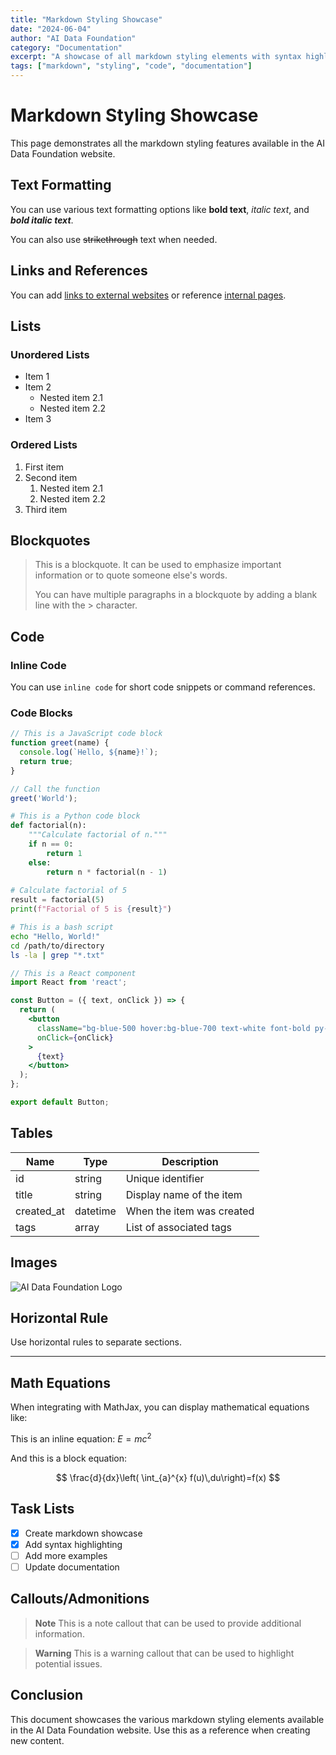 ```yaml
---
title: "Markdown Styling Showcase"
date: "2024-06-04"
author: "AI Data Foundation"
category: "Documentation"
excerpt: "A showcase of all markdown styling elements with syntax highlighting"
tags: ["markdown", "styling", "code", "documentation"]
---
```


# Markdown Styling Showcase

This page demonstrates all the markdown styling features available in the AI Data Foundation website.

## Text Formatting

You can use various text formatting options like **bold text**, *italic text*, and ***bold italic text***. 

You can also use ~~strikethrough~~ text when needed.

## Links and References

You can add [links to external websites](https://aidatafoundation.github.io) or reference [internal pages](/tools).

## Lists

### Unordered Lists

* Item 1
* Item 2
  * Nested item 2.1
  * Nested item 2.2
* Item 3

### Ordered Lists

1. First item
2. Second item
   1. Nested item 2.1
   2. Nested item 2.2
3. Third item

## Blockquotes

> This is a blockquote. It can be used to emphasize important information or to quote someone else's words.
>
> You can have multiple paragraphs in a blockquote by adding a blank line with the > character.

## Code

### Inline Code

You can use `inline code` for short code snippets or command references.

### Code Blocks

```javascript
// This is a JavaScript code block
function greet(name) {
  console.log(`Hello, ${name}!`);
  return true;
}

// Call the function
greet('World');
```

```python
# This is a Python code block
def factorial(n):
    """Calculate factorial of n."""
    if n == 0:
        return 1
    else:
        return n * factorial(n - 1)
        
# Calculate factorial of 5
result = factorial(5)
print(f"Factorial of 5 is {result}")
```

```bash
# This is a bash script
echo "Hello, World!"
cd /path/to/directory
ls -la | grep "*.txt"
```

```jsx
// This is a React component
import React from 'react';

const Button = ({ text, onClick }) => {
  return (
    <button 
      className="bg-blue-500 hover:bg-blue-700 text-white font-bold py-2 px-4 rounded"
      onClick={onClick}
    >
      {text}
    </button>
  );
};

export default Button;
```

## Tables

| Name | Type | Description |
|------|------|-------------|
| id | string | Unique identifier |
| title | string | Display name of the item |
| created_at | datetime | When the item was created |
| tags | array | List of associated tags |

## Images

![AI Data Foundation Logo](/logo.png)

## Horizontal Rule

Use horizontal rules to separate sections.

---

## Math Equations

When integrating with MathJax, you can display mathematical equations like:

This is an inline equation: $E = mc^2$

And this is a block equation:

$$
\frac{d}{dx}\left( \int_{a}^{x} f(u)\,du\right)=f(x)
$$

## Task Lists

- [x] Create markdown showcase
- [x] Add syntax highlighting
- [ ] Add more examples
- [ ] Update documentation

## Callouts/Admonitions

> **Note**
> This is a note callout that can be used to provide additional information.

> **Warning**
> This is a warning callout that can be used to highlight potential issues.

## Conclusion

This document showcases the various markdown styling elements available in the AI Data Foundation website. Use this as a reference when creating new content. 